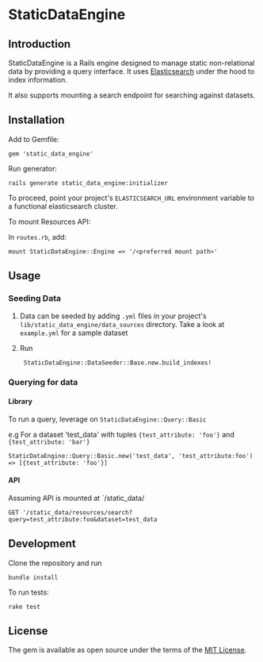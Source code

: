 # StaticDataEngine

## Introduction

StaticDataEngine is a Rails engine designed to manage static non-relational data by providing a query interface. It uses [Elasticsearch](https://www.elastic.co/products/elasticsearch) under the hood to index information.

It also supports mounting a search endpoint for searching against datasets.

## Installation

Add to Gemfile:

    gem 'static_data_engine'
    
Run generator:

    rails generate static_data_engine:initializer
    
To proceed, point your project's `ELASTICSEARCH_URL` environment variable to a functional elasticsearch cluster.

To mount Resources API:
    
In `routes.rb`, add:

    mount StaticDataEngine::Engine => '/<preferred mount path>'
   
## Usage

### Seeding Data

1. Data can be seeded by adding `.yml` files in your project's `lib/static_data_engine/data_sources` directory. Take a look at `example.yml` for a sample dataset

1. Run 
    
        StaticDataEngine::DataSeeder::Base.new.build_indexes!

### Querying for data

#### Library

To run a query, leverage on `StaticDataEngine::Query::Basic`

e.g For a dataset 'test_data' with tuples `{test_attribute: 'foo'}` and `{test_attribute: 'bar'}` 

    StaticDataEngine::Query::Basic.new('test_data', 'test_attribute:foo')
    => [{test_attribute: 'foo'}]
   
#### API
   
Assuming API is mounted at `/static_data/

    GET '/static_data/resources/search?query=test_attribute:foo&dataset=test_data

## Development
    
Clone the repository and run 

    bundle install

To run tests:

    rake test
    
## License

The gem is available as open source under the terms of the [MIT License](http://opensource.org/licenses/MIT).
